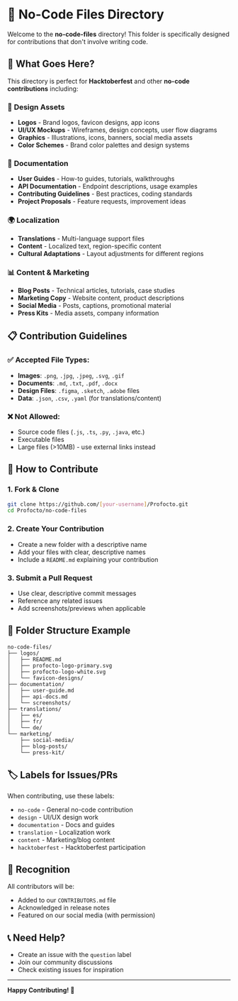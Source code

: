 # 📁 No-Code Files Directory

Welcome to the **no-code-files** directory! This folder is specifically designed for contributions that don't involve writing code.

## 🎯 **What Goes Here?**

This directory is perfect for **Hacktoberfest** and other **no-code contributions** including:

### 🎨 **Design Assets**
- **Logos** - Brand logos, favicon designs, app icons
- **UI/UX Mockups** - Wireframes, design concepts, user flow diagrams
- **Graphics** - Illustrations, icons, banners, social media assets
- **Color Schemes** - Brand color palettes and design systems

### 📝 **Documentation**
- **User Guides** - How-to guides, tutorials, walkthroughs
- **API Documentation** - Endpoint descriptions, usage examples
- **Contributing Guidelines** - Best practices, coding standards
- **Project Proposals** - Feature requests, improvement ideas

### 🌍 **Localization**
- **Translations** - Multi-language support files
- **Content** - Localized text, region-specific content
- **Cultural Adaptations** - Layout adjustments for different regions

### 📊 **Content & Marketing**
- **Blog Posts** - Technical articles, tutorials, case studies
- **Marketing Copy** - Website content, product descriptions
- **Social Media** - Posts, captions, promotional material
- **Press Kits** - Media assets, company information

## 📋 **Contribution Guidelines**

### ✅ **Accepted File Types:**
- **Images**: `.png`, `.jpg`, `.jpeg`, `.svg`, `.gif`
- **Documents**: `.md`, `.txt`, `.pdf`, `.docx`
- **Design Files**: `.figma`, `.sketch`, `.adobe` files
- **Data**: `.json`, `.csv`, `.yaml` (for translations/content)

### ❌ **Not Allowed:**
- Source code files (`.js`, `.ts`, `.py`, `.java`, etc.)
- Executable files
- Large files (>10MB) - use external links instead

## 🚀 **How to Contribute**

### **1. Fork & Clone**
```bash
git clone https://github.com/[your-username]/Profocto.git
cd Profocto/no-code-files
```

### **2. Create Your Contribution**
- Create a new folder with a descriptive name
- Add your files with clear, descriptive names
- Include a `README.md` explaining your contribution

### **3. Submit a Pull Request**
- Use clear, descriptive commit messages
- Reference any related issues
- Add screenshots/previews when applicable

## 📁 **Folder Structure Example**

```
no-code-files/
├── logos/
│   ├── README.md
│   ├── profocto-logo-primary.svg
│   ├── profocto-logo-white.svg
│   └── favicon-designs/
├── documentation/
│   ├── user-guide.md
│   ├── api-docs.md
│   └── screenshots/
├── translations/
│   ├── es/
│   ├── fr/
│   └── de/
└── marketing/
    ├── social-media/
    ├── blog-posts/
    └── press-kit/
```

## 🏷️ **Labels for Issues/PRs**

When contributing, use these labels:
- `no-code` - General no-code contribution
- `design` - UI/UX design work
- `documentation` - Docs and guides
- `translation` - Localization work
- `content` - Marketing/blog content
- `hacktoberfest` - Hacktoberfest participation

## 🎉 **Recognition**

All contributors will be:
- Added to our `CONTRIBUTORS.md` file
- Acknowledged in release notes
- Featured on our social media (with permission)

## 📞 **Need Help?**

- Create an issue with the `question` label
- Join our community discussions
- Check existing issues for inspiration

---

**Happy Contributing! 🚀**

